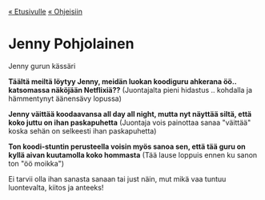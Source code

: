 [« Etusivulle](https://21tiko4.github.io/tiimiesittely/) [« Ohjeisiin](https://21tiko4.github.io/tiimiesittely/scripts/)

# Jenny Pohjolainen

Jenny gurun kässäri

**Täältä meiltä löytyy Jenny, meidän luokan koodiguru ahkerana öö.. katsomassa näköjään Netflixiä??**
(Juontajalta pieni hidastus .. kohdalla ja hämmentynyt äänensävy lopussa)

**Jenny väittää koodaavansa all day all night, mutta nyt näyttää siltä, että koko juttu on ihan paskapuhetta**
(Juontaja vois painottaa sanaa "väittää" koska sehän on selkeesti ihan paskapuhetta)

**Ton koodi-stuntin perusteella voisin myös sanoa sen, että tää guru on kyllä aivan kuutamolla koko hommasta**
(Tää lause loppuis ennen ku sanon ton "öö moikka")

Ei tarvii olla ihan sanasta sanaan tai just näin, mut mikä vaa tuntuu luontevalta, kiitos ja anteeks!
